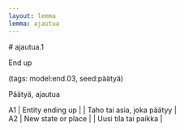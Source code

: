 ```yaml
---
layout: lemma
lemma: ajautua
---
```


<div class="sense">
# <span class="sensename">ajautua.1</span>

<span class="description">End up</span>

(tags: model:end.03, seed:päätyä)

<span class="description">Päätyä, ajautua</span>

A1 | Entity ending up |   | Taho tai asia, joka päätyy |  
A2 | New state or place |   | Uusi tila tai paikka |  

</div>

